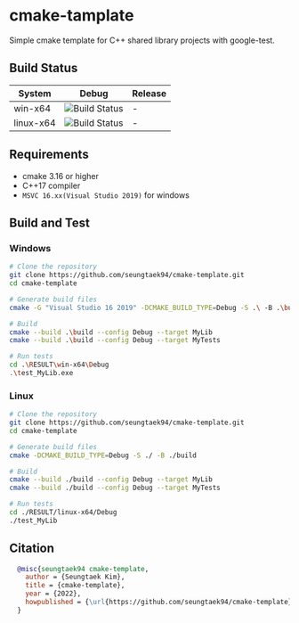 # cmake-tamplate
Simple cmake template for C++ shared library projects with google-test.


## Build Status
| System    | Debug                                                                                                                | Release |
|-----------|----------------------------------------------------------------------------------------------------------------------|---------|
| win-x64   | ![Build Status](https://github.com/seungtaek94/cmake-template/actions/workflows/build_win-x64_debug.yml/badge.svg)   | - |
| linux-x64 | ![Build Status](https://github.com/seungtaek94/cmake-template/actions/workflows/build_linux-x64_debug.yml/badge.svg) | - |

## Requirements

- cmake 3.16 or higher
- C++17 compiler
- `MSVC 16.xx(Visual Studio 2019)` for windows

## Build and Test
### Windows
```bash
# Clone the repository
git clone https://github.com/seungtaek94/cmake-template.git
cd cmake-template

# Generate build files
cmake -G "Visual Studio 16 2019" -DCMAKE_BUILD_TYPE=Debug -S .\ -B .\build

# Build 
cmake --build .\build --config Debug --target MyLib
cmake --build .\build --config Debug --target MyTests

# Run tests
cd .\RESULT\win-x64\Debug
.\test_MyLib.exe
```

### Linux

```bash
# Clone the repository
git clone https://github.com/seungtaek94/cmake-template.git
cd cmake-template

# Generate build files  
cmake -DCMAKE_BUILD_TYPE=Debug -S ./ -B ./build 

# Build
cmake --build ./build --config Debug --target MyLib
cmake --build ./build --config Debug --target MyTests

# Run tests
cd ./RESULT/linux-x64/Debug
./test_MyLib
```

## Citation
```bibtex
  @misc{seungtaek94 cmake-template,
    author = {Seungtaek Kim},
    title = {cmake-template},
    year = {2022},
    howpublished = {\url{https://github.com/seungtaek94/cmake-template},
  }
```